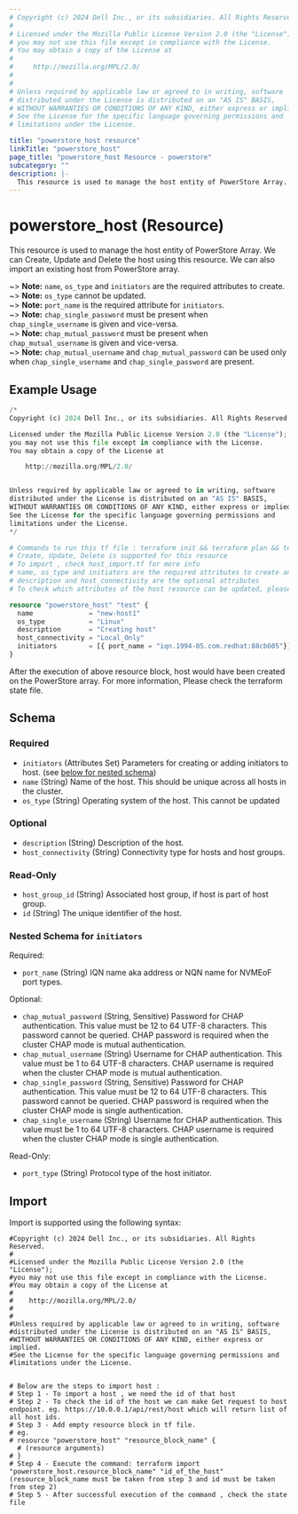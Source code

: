 ```yaml
---
# Copyright (c) 2024 Dell Inc., or its subsidiaries. All Rights Reserved.
# 
# Licensed under the Mozilla Public License Version 2.0 (the "License");
# you may not use this file except in compliance with the License.
# You may obtain a copy of the License at
# 
#     http://mozilla.org/MPL/2.0/
# 
# 
# Unless required by applicable law or agreed to in writing, software
# distributed under the License is distributed on an "AS IS" BASIS,
# WITHOUT WARRANTIES OR CONDITIONS OF ANY KIND, either express or implied.
# See the License for the specific language governing permissions and
# limitations under the License.

title: "powerstore_host resource"
linkTitle: "powerstore_host"
page_title: "powerstore_host Resource - powerstore"
subcategory: ""
description: |-
  This resource is used to manage the host entity of PowerStore Array. We can Create, Update and Delete the host using this resource. We can also import an existing host from PowerStore array.
---
```


# powerstore_host (Resource)

This resource is used to manage the host entity of PowerStore Array. We can Create, Update and Delete the host using this resource. We can also import an existing host from PowerStore array.

~> **Note:** `name`, `os_type` and `initiators` are the required attributes to create.  
~> **Note:** `os_type` cannot be updated.  
~> **Note:** `port_name` is the required attribute for `initiators`.  
~> **Note:** `chap_single_password` must be present when `chap_single_username` is given and vice-versa.  
~> **Note:** `chap_mutual_password` must be present when `chap_mutual_username` is given and vice-versa.  
~> **Note:** `chap_mutual_username` and `chap_mutual_password` can be used only when `chap_single_username` and `chap_single_password` are present.


## Example Usage

```terraform
/*
Copyright (c) 2024 Dell Inc., or its subsidiaries. All Rights Reserved.

Licensed under the Mozilla Public License Version 2.0 (the "License");
you may not use this file except in compliance with the License.
You may obtain a copy of the License at

    http://mozilla.org/MPL/2.0/


Unless required by applicable law or agreed to in writing, software
distributed under the License is distributed on an "AS IS" BASIS,
WITHOUT WARRANTIES OR CONDITIONS OF ANY KIND, either express or implied.
See the License for the specific language governing permissions and
limitations under the License.
*/

# Commands to run this tf file : terraform init && terraform plan && terraform apply
# Create, Update, Delete is supported for this resource
# To import , check host_import.tf for more info
# name, os_type and initiators are the required attributes to create and update
# description and host_connectivity are the optional attributes
# To check which attributes of the host resource can be updated, please refer Product Guide in the documentation

resource "powerstore_host" "test" {
  name              = "new-host1"
  os_type           = "Linux"
  description       = "Creating host"
  host_connectivity = "Local_Only"
  initiators        = [{ port_name = "iqn.1994-05.com.redhat:88cb605"}]
}
```

After the execution of above resource block, host would have been created on the PowerStore array. For more information, Please check the terraform state file.

<!-- schema generated by tfplugindocs -->
## Schema

### Required

- `initiators` (Attributes Set) Parameters for creating or adding initiators to host. (see [below for nested schema](#nestedatt--initiators))
- `name` (String) Name of the host. This should be unique across all hosts in the cluster.
- `os_type` (String) Operating system of the host. This cannot be updated

### Optional

- `description` (String) Description of the host.
- `host_connectivity` (String) Connectivity type for hosts and host groups.

### Read-Only

- `host_group_id` (String) Associated host group, if host is part of host group.
- `id` (String) The unique identifier of the host.

<a id="nestedatt--initiators"></a>
### Nested Schema for `initiators`

Required:

- `port_name` (String) IQN name aka address or NQN name for NVMEoF port types.

Optional:

- `chap_mutual_password` (String, Sensitive) Password for CHAP authentication. This value must be 12 to 64 UTF-8 characters. This password cannot be queried. CHAP password is required when the cluster CHAP mode is mutual authentication.
- `chap_mutual_username` (String) Username for CHAP authentication. This value must be 1 to 64 UTF-8 characters. CHAP username is required when the cluster CHAP mode is mutual authentication.
- `chap_single_password` (String, Sensitive) Password for CHAP authentication. This value must be 12 to 64 UTF-8 characters. This password cannot be queried. CHAP password is required when the cluster CHAP mode is single authentication.
- `chap_single_username` (String) Username for CHAP authentication. This value must be 1 to 64 UTF-8 characters. CHAP username is required when the cluster CHAP mode is single authentication.

Read-Only:

- `port_type` (String) Protocol type of the host initiator.

## Import

Import is supported using the following syntax:

```shell
#Copyright (c) 2024 Dell Inc., or its subsidiaries. All Rights Reserved.
#
#Licensed under the Mozilla Public License Version 2.0 (the "License");
#you may not use this file except in compliance with the License.
#You may obtain a copy of the License at
#
#    http://mozilla.org/MPL/2.0/
#
#
#Unless required by applicable law or agreed to in writing, software
#distributed under the License is distributed on an "AS IS" BASIS,
#WITHOUT WARRANTIES OR CONDITIONS OF ANY KIND, either express or implied.
#See the License for the specific language governing permissions and
#limitations under the License.


# Below are the steps to import host :
# Step 1 - To import a host , we need the id of that host
# Step 2 - To check the id of the host we can make Get request to host endpoint. eg. https://10.0.0.1/api/rest/host which will return list of all host ids.
# Step 3 - Add empty resource block in tf file.
# eg.
# resource "powerstore_host" "resource_block_name" {
  # (resource arguments)
# }
# Step 4 - Execute the command: terraform import "powerstore_host.resource_block_name" "id_of_the_host" (resource_block_name must be taken from step 3 and id must be taken from step 2)
# Step 5 - After successful execution of the command , check the state file
``` 
